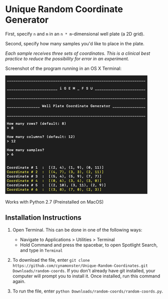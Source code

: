 # Unique Random Coordinate Generator
First, specify `n` and `m` in an `n * m`-dimensional well plate (a 2D grid).

Second, specify how many samples you'd like to place in the plate.

*Each sample receives three sets of coordinates. This is a clinical best practice to reduce the possibility for error in an experiment.*

Screenshot of the program running in an OS X Terminal:

![program_screenshot](screen.png "Unique Random Coordinates")

Works with Python 2.7 (Preinstalled on MacOS)

## Installation Instructions

1. Open Terminal. This can be done in one of the following ways:
   * Navigate to Applications > Utilities > Terminal
   * Hold Command and press the spacebar, to open Spotlight Search, and type in `Terminal`

2. To download the file, enter `git clone https://github.com/cynamonster/Unique-Random-Coordinates.git Downloads/random-coords`. If you don't already have git installed, your computer will prompt you to install it. Once installed, run this command again.

3. To run the file, enter `python Downloads/random-coords/random-coords.py`.
